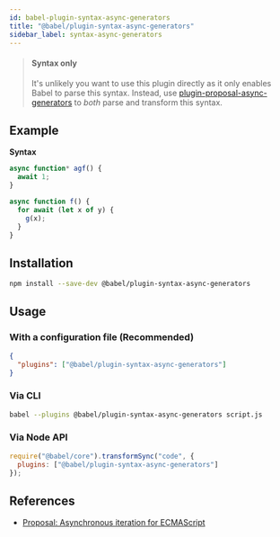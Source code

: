 ```yaml
---
id: babel-plugin-syntax-async-generators
title: "@babel/plugin-syntax-async-generators"
sidebar_label: syntax-async-generators
---
```


> #### Syntax only
>
> It's unlikely you want to use this plugin directly as it only enables Babel to parse this syntax. Instead, use [plugin-proposal-async-generators](plugin-proposal-async-generator-functions.md) to _both_ parse and transform this syntax.

## Example

**Syntax**

```js title="JavaScript"
async function* agf() {
  await 1;
}
```

```js title="JavaScript"
async function f() {
  for await (let x of y) {
    g(x);
  }
}
```

## Installation

```sh title="Shell"
npm install --save-dev @babel/plugin-syntax-async-generators
```

## Usage

### With a configuration file (Recommended)

```json title="babel.config.json"
{
  "plugins": ["@babel/plugin-syntax-async-generators"]
}
```

### Via CLI

```sh title="Shell"
babel --plugins @babel/plugin-syntax-async-generators script.js
```

### Via Node API

```js title="JavaScript"
require("@babel/core").transformSync("code", {
  plugins: ["@babel/plugin-syntax-async-generators"]
});
```

## References

* [Proposal: Asynchronous iteration for ECMAScript](https://github.com/tc39/proposal-async-iteration)

